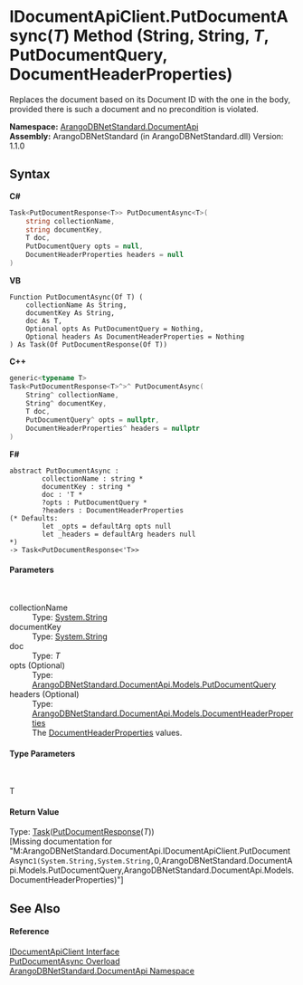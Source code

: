 # IDocumentApiClient.PutDocumentAsync(*T*) Method (String, String, *T*, PutDocumentQuery, DocumentHeaderProperties)
 

Replaces the document based on its Document ID with the one in the body, provided there is such a document and no precondition is violated.

**Namespace:**&nbsp;<a href="927cb31f-380a-2bf4-a1ca-09ab720e232b">ArangoDBNetStandard.DocumentApi</a><br />**Assembly:**&nbsp;ArangoDBNetStandard (in ArangoDBNetStandard.dll) Version: 1.1.0

## Syntax

**C#**<br />
``` C#
Task<PutDocumentResponse<T>> PutDocumentAsync<T>(
	string collectionName,
	string documentKey,
	T doc,
	PutDocumentQuery opts = null,
	DocumentHeaderProperties headers = null
)

```

**VB**<br />
``` VB
Function PutDocumentAsync(Of T) ( 
	collectionName As String,
	documentKey As String,
	doc As T,
	Optional opts As PutDocumentQuery = Nothing,
	Optional headers As DocumentHeaderProperties = Nothing
) As Task(Of PutDocumentResponse(Of T))
```

**C++**<br />
``` C++
generic<typename T>
Task<PutDocumentResponse<T>^>^ PutDocumentAsync(
	String^ collectionName, 
	String^ documentKey, 
	T doc, 
	PutDocumentQuery^ opts = nullptr, 
	DocumentHeaderProperties^ headers = nullptr
)
```

**F#**<br />
``` F#
abstract PutDocumentAsync : 
        collectionName : string * 
        documentKey : string * 
        doc : 'T * 
        ?opts : PutDocumentQuery * 
        ?headers : DocumentHeaderProperties 
(* Defaults:
        let _opts = defaultArg opts null
        let _headers = defaultArg headers null
*)
-> Task<PutDocumentResponse<'T>> 

```


#### Parameters
&nbsp;<dl><dt>collectionName</dt><dd>Type: <a href="https://docs.microsoft.com/dotnet/api/system.string" target="_blank" rel="noopener noreferrer">System.String</a><br /></dd><dt>documentKey</dt><dd>Type: <a href="https://docs.microsoft.com/dotnet/api/system.string" target="_blank" rel="noopener noreferrer">System.String</a><br /></dd><dt>doc</dt><dd>Type: *T*<br /></dd><dt>opts (Optional)</dt><dd>Type: <a href="bff47fb9-1b31-da8e-8ba7-07566b33c2ce">ArangoDBNetStandard.DocumentApi.Models.PutDocumentQuery</a><br /></dd><dt>headers (Optional)</dt><dd>Type: <a href="ec926014-3226-807e-03cf-3e590a993eb8">ArangoDBNetStandard.DocumentApi.Models.DocumentHeaderProperties</a><br />The <a href="ec926014-3226-807e-03cf-3e590a993eb8">DocumentHeaderProperties</a> values.</dd></dl>

#### Type Parameters
&nbsp;<dl><dt>T</dt><dd /></dl>

#### Return Value
Type: <a href="https://docs.microsoft.com/dotnet/api/system.threading.tasks.task-1" target="_blank" rel="noopener noreferrer">Task</a>(<a href="e02f4b6d-cd9b-3f2c-8347-335a724a8493">PutDocumentResponse</a>(*T*))<br />\[Missing <returns> documentation for "M:ArangoDBNetStandard.DocumentApi.IDocumentApiClient.PutDocumentAsync``1(System.String,System.String,``0,ArangoDBNetStandard.DocumentApi.Models.PutDocumentQuery,ArangoDBNetStandard.DocumentApi.Models.DocumentHeaderProperties)"\]

## See Also


#### Reference
<a href="51df5b95-04af-da7c-e481-e78cd0e61d1c">IDocumentApiClient Interface</a><br /><a href="1b38859e-3b90-462e-d4e9-260bc3874ff2">PutDocumentAsync Overload</a><br /><a href="927cb31f-380a-2bf4-a1ca-09ab720e232b">ArangoDBNetStandard.DocumentApi Namespace</a><br />